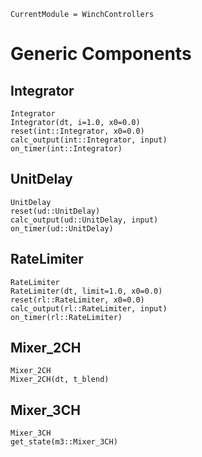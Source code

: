 ```@meta
CurrentModule = WinchControllers
```
# Generic Components

## Integrator
```@docs
Integrator
Integrator(dt, i=1.0, x0=0.0)
reset(int::Integrator, x0=0.0)
calc_output(int::Integrator, input)
on_timer(int::Integrator)
```

## UnitDelay
```@docs
UnitDelay
reset(ud::UnitDelay)
calc_output(ud::UnitDelay, input)
on_timer(ud::UnitDelay)
```

## RateLimiter
```@docs
RateLimiter
RateLimiter(dt, limit=1.0, x0=0.0)
reset(rl::RateLimiter, x0=0.0)
calc_output(rl::RateLimiter, input)
on_timer(rl::RateLimiter)
```

## Mixer_2CH
```@docs
Mixer_2CH
Mixer_2CH(dt, t_blend)
```

## Mixer_3CH
```@docs
Mixer_3CH
get_state(m3::Mixer_3CH)
```